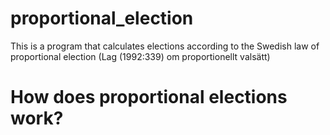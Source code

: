 # proportional_election
This is a program that calculates elections according to the Swedish law of proportional election (Lag (1992:339) om proportionellt valsätt)



# How does proportional elections work?
